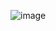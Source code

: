 ![image](https://github.com/weilun320/30-Todo-List-React-Vite/assets/41337787/b2948c81-bebe-41e6-8f28-ddd26da3e4a1)
